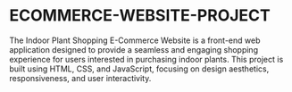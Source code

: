# ECOMMERCE-WEBSITE-PROJECT
The Indoor Plant Shopping E-Commerce Website is a front-end web application designed to provide a seamless and engaging shopping experience for users interested in purchasing indoor plants. This project is built using HTML, CSS, and JavaScript, focusing on design aesthetics, responsiveness, and user interactivity. 
